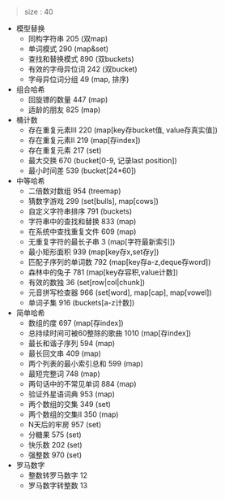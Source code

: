 > size : 40
* 模型替换
    - 同构字符串  205  (双map)
    - 单词模式  290  (map&set)
    - 查找和替换模式  890  (双buckets)
    - 有效的字母异位词  242  (双bucket)
    - 字母异位词分组  49  (map<list>, 排序)
* 组合哈希
    - 回旋镖的数量  447  (map)
    - 适龄的朋友  825  (map)
* 桶计数
    - 存在重复元素III  220  (map[key存bucket值, value存真实值])
    - 存在重复元素II  219  (map[存index])
    - 存在重复元素  217  (set)
    - 最大交换  670  (bucket[0-9, 记录last position])
    - 最小时间差  539  (bucket[24*60])
* 中等哈希
    - 二倍数对数组  954  (treemap)
    - 猜数字游戏  299  (set[bulls], map[cows])
    - 自定义字符串排序  791  (buckets)
    - 字符串中的查找和替换  833  (map)
    - 在系统中查找重复文件  609  (map)
    - 无重复字符的最长子串  3  (map[字符最新索引])
    - 最小矩形面积  939  (map<set>[key存x,set存y])
    - 匹配子序列的单词数  792  (map<deque>[key存a-z,deque存word])
    - 森林中的兔子  781  (map[key存容积,value计数])
    - 有效的数独  36  (set[row|col|chunk])
    - 元音拼写检查器  966  (set[word], map[cap], map[vowel])
    - 单词子集  916  (buckets[a-z计数])
* 简单哈希
    - 数组的度  697  (map<list>[存index])
    - 总持续时间可被60整除的歌曲  1010  (map[存index])
    - 最长和谐子序列  594  (map)
    - 最长回文串  409  (map)
    - 两个列表的最小索引总和  599  (map)
    - 最短完整词  748  (map)
    - 两句话中的不常见单词  884  (map)
    - 验证外星语词典  953  (map)
    - 两个数组的交集  349  (set)
    - 两个数组的交集II  350  (map)
    - N天后的牢房  957  (set)
    - 分糖果  575  (set)
    - 快乐数  202  (set)
    - 强整数  970  (set)
* 罗马数字
    - 整数转罗马数字  12
    - 罗马数字转整数  13
